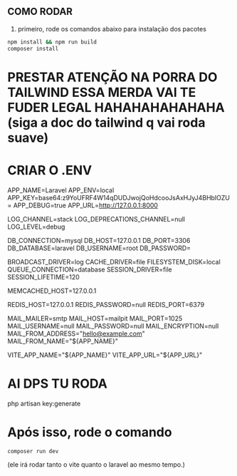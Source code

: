 ## COMO RODAR

1. primeiro, rode os comandos abaixo para instalação dos pacotes

```bash
npm install && npm run build
composer install
```

# PRESTAR ATENÇÃO NA PORRA DO TAILWIND ESSA MERDA VAI TE FUDER LEGAL HAHAHAHAHAHAHA (siga a doc do tailwind q vai roda suave)


# CRIAR O .ENV
APP_NAME=Laravel
APP_ENV=local
APP_KEY=base64:z9YoUFRF4W14qDUDJwojQoHdcooJsAxHJyJ4BHbIOZU=
APP_DEBUG=true
APP_URL=http://127.0.0.1:8000

LOG_CHANNEL=stack
LOG_DEPRECATIONS_CHANNEL=null
LOG_LEVEL=debug

DB_CONNECTION=mysql
DB_HOST=127.0.0.1
DB_PORT=3306
DB_DATABASE=laravel
DB_USERNAME=root
DB_PASSWORD=

BROADCAST_DRIVER=log
CACHE_DRIVER=file
FILESYSTEM_DISK=local
QUEUE_CONNECTION=database
SESSION_DRIVER=file
SESSION_LIFETIME=120

MEMCACHED_HOST=127.0.0.1

REDIS_HOST=127.0.0.1
REDIS_PASSWORD=null
REDIS_PORT=6379

MAIL_MAILER=smtp
MAIL_HOST=mailpit
MAIL_PORT=1025
MAIL_USERNAME=null
MAIL_PASSWORD=null
MAIL_ENCRYPTION=null
MAIL_FROM_ADDRESS="hello@example.com"
MAIL_FROM_NAME="${APP_NAME}"

VITE_APP_NAME="${APP_NAME}"
VITE_APP_URL="${APP_URL}"



# AI DPS TU RODA
php artisan key:generate


# Após isso, rode o comando

```bash
composer run dev
```

(ele irá rodar tanto o vite quanto o laravel ao mesmo tempo.)